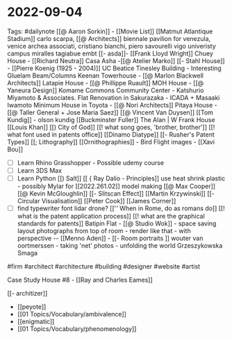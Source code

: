 # 2022-09-04
Tags: #dailynote 
[[@ Aaron Sorkin]] - [[Movie List]]
[[Matmut Atlantique Stadium]]
carlo scarpa, [[@ Architects]]
biennale pavilion for venezula, venice
archea associati, cristiano bianchi, piero savourelli 
vigo univeristy campus
miralles tagiabue embt
[[- asda]]- [[Frank Lloyd Wright]]
Chuey House - [[Richard Neutra]]
Casa Asha -[[@ Atelier Marko]]
[[- Stahl House]] - [[Pierre Koenig (1925 - 2004)]]
UC Beatice Tinesley Building - Interesting Gluelam Beam/Columns
Keenan Towerhouse - [[@ Marlon Blackwell Architects]]
Latapie House - [[@ Phillippe Ruault]]
MOH House - [[@ Yaneura Design]]
Komame Commons Community Center - Katshurio Miyamoto & Associates.
Flat Renovation in Sakurazaka - ICADA + Masaaki Iwamoto
Minimum House in Toyota - [[@ Nori Architects]]
Pitaya House - [[@ Taller General  + Jose Maria Saez]]
[[@ Vincent Van Duysen]]
[[Tom Kundig]] - olson kundig
[[Buckminster Fuller]]
The Alan | W Frank House
[[Louis Khan]]
[[) City of God]]
[[! what song goes, 'brother, brother']]
[[! what font used in patents office]]
[[Dinamo Diatype]]
[[- Rusher's Patent Types]]
[[; Lithography]]
[[Ornithographies]] - Bird Flight images - [[Xavi Bou]]
- [ ] Learn Rhino Grasshopper - Possible udemy course
- [ ] Learn 3DS Max
- [ ] Learn Python
[[) Salt]]
[[ { Ray Dalio - Principles]]
use heat shrink plastic - possibly Mylar for [[2022.261.02]] model making
[[@ Max Cooper]]
[[@ Kevin McGloughlin]]
[[- Slitscan Effect]]
[[Martin Krzywinski]]
[[- Circular Visualisation]]
[[Peter Cook]]
[[James Corner]]
- [ ] find typewriter font
lidar drone?
[['' When in Rome, do as romans do]]
[[! what is the patent application process]]
[[! what are the graphical standards for patents]]
Batipin Flat - [[@ Studio Wok]] - space saving layout
photographs from top of room - render like that - with perspective -- [[Menno Aden]] - [[- Room portraits ]]
wouter van oortmerssen - taking 'net' photos - unfolding the world
Grzeszykowska Smaga

#firm
#architect
#architecture
#building
#designer
#website
#artist

Case Study House #8 - [[Ray and Charles Eames]]

[[- architizer]]

- [[peyote]]
- [[01 Topics/Vocabulary/ambivalence]]
- [[enigmatic]]
- [[01 Topics/Vocabulary/phenomenology]]

